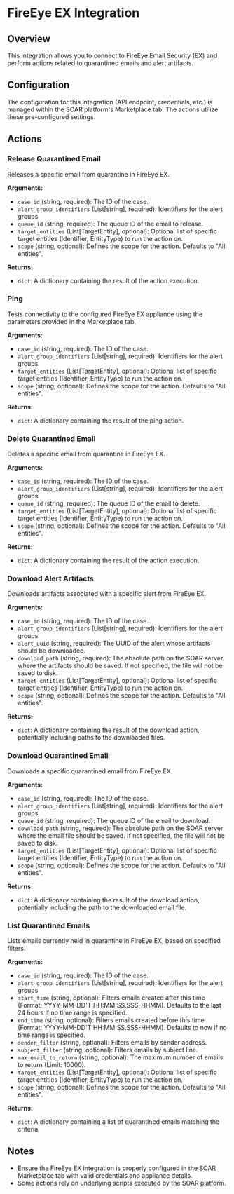 # FireEye EX Integration

## Overview

This integration allows you to connect to FireEye Email Security (EX) and perform actions related to quarantined emails and alert artifacts.

## Configuration

The configuration for this integration (API endpoint, credentials, etc.) is managed within the SOAR platform's Marketplace tab. The actions utilize these pre-configured settings.

## Actions

### Release Quarantined Email

Releases a specific email from quarantine in FireEye EX.

**Arguments:**

*   `case_id` (string, required): The ID of the case.
*   `alert_group_identifiers` (List[string], required): Identifiers for the alert groups.
*   `queue_id` (string, required): The queue ID of the email to release.
*   `target_entities` (List[TargetEntity], optional): Optional list of specific target entities (Identifier, EntityType) to run the action on.
*   `scope` (string, optional): Defines the scope for the action. Defaults to "All entities".

**Returns:**

*   `dict`: A dictionary containing the result of the action execution.

### Ping

Tests connectivity to the configured FireEye EX appliance using the parameters provided in the Marketplace tab.

**Arguments:**

*   `case_id` (string, required): The ID of the case.
*   `alert_group_identifiers` (List[string], required): Identifiers for the alert groups.
*   `target_entities` (List[TargetEntity], optional): Optional list of specific target entities (Identifier, EntityType) to run the action on.
*   `scope` (string, optional): Defines the scope for the action. Defaults to "All entities".

**Returns:**

*   `dict`: A dictionary containing the result of the ping action.

### Delete Quarantined Email

Deletes a specific email from quarantine in FireEye EX.

**Arguments:**

*   `case_id` (string, required): The ID of the case.
*   `alert_group_identifiers` (List[string], required): Identifiers for the alert groups.
*   `queue_id` (string, required): The queue ID of the email to delete.
*   `target_entities` (List[TargetEntity], optional): Optional list of specific target entities (Identifier, EntityType) to run the action on.
*   `scope` (string, optional): Defines the scope for the action. Defaults to "All entities".

**Returns:**

*   `dict`: A dictionary containing the result of the action execution.

### Download Alert Artifacts

Downloads artifacts associated with a specific alert from FireEye EX.

**Arguments:**

*   `case_id` (string, required): The ID of the case.
*   `alert_group_identifiers` (List[string], required): Identifiers for the alert groups.
*   `alert_uuid` (string, required): The UUID of the alert whose artifacts should be downloaded.
*   `download_path` (string, required): The absolute path on the SOAR server where the artifacts should be saved. If not specified, the file will not be saved to disk.
*   `target_entities` (List[TargetEntity], optional): Optional list of specific target entities (Identifier, EntityType) to run the action on.
*   `scope` (string, optional): Defines the scope for the action. Defaults to "All entities".

**Returns:**

*   `dict`: A dictionary containing the result of the download action, potentially including paths to the downloaded files.

### Download Quarantined Email

Downloads a specific quarantined email from FireEye EX.

**Arguments:**

*   `case_id` (string, required): The ID of the case.
*   `alert_group_identifiers` (List[string], required): Identifiers for the alert groups.
*   `queue_id` (string, required): The queue ID of the email to download.
*   `download_path` (string, required): The absolute path on the SOAR server where the email file should be saved. If not specified, the file will not be saved to disk.
*   `target_entities` (List[TargetEntity], optional): Optional list of specific target entities (Identifier, EntityType) to run the action on.
*   `scope` (string, optional): Defines the scope for the action. Defaults to "All entities".

**Returns:**

*   `dict`: A dictionary containing the result of the download action, potentially including the path to the downloaded email file.

### List Quarantined Emails

Lists emails currently held in quarantine in FireEye EX, based on specified filters.

**Arguments:**

*   `case_id` (string, required): The ID of the case.
*   `alert_group_identifiers` (List[string], required): Identifiers for the alert groups.
*   `start_time` (string, optional): Filters emails created after this time (Format: YYYY-MM-DD'T'HH:MM:SS.SSS-HHMM). Defaults to the last 24 hours if no time range is specified.
*   `end_time` (string, optional): Filters emails created before this time (Format: YYYY-MM-DD'T'HH:MM:SS.SSS-HHMM). Defaults to now if no time range is specified.
*   `sender_filter` (string, optional): Filters emails by sender address.
*   `subject_filter` (string, optional): Filters emails by subject line.
*   `max_email_to_return` (string, optional): The maximum number of emails to return (Limit: 10000).
*   `target_entities` (List[TargetEntity], optional): Optional list of specific target entities (Identifier, EntityType) to run the action on.
*   `scope` (string, optional): Defines the scope for the action. Defaults to "All entities".

**Returns:**

*   `dict`: A dictionary containing a list of quarantined emails matching the criteria.

## Notes

*   Ensure the FireEye EX integration is properly configured in the SOAR Marketplace tab with valid credentials and appliance details.
*   Some actions rely on underlying scripts executed by the SOAR platform.
